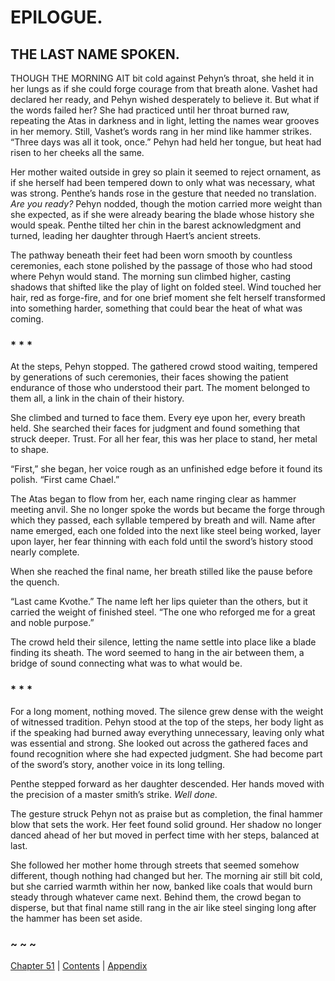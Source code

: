 # EPILOGUE.

## THE LAST NAME SPOKEN.

THOUGH THE MORNING AIT bit cold against Pehyn’s throat, she held it in her lungs as if she could forge courage from that breath alone. Vashet had declared her ready, and Pehyn wished desperately to believe it. But what if the words failed her? She had practiced until her throat burned raw, repeating the Atas in darkness and in light, letting the names wear grooves in her memory. Still, Vashet’s words rang in her mind like hammer strikes. “Three days was all it took, once.” Pehyn had held her tongue, but heat had risen to her cheeks all the same.  

Her mother waited outside in grey so plain it seemed to reject ornament, as if she herself had been tempered down to only what was necessary, what was strong. Penthe’s hands rose in the gesture that needed no translation. *Are you ready?* Pehyn nodded, though the motion carried more weight than she expected, as if she were already bearing the blade whose history she would speak. Penthe tilted her chin in the barest acknowledgment and turned, leading her daughter through Haert’s ancient streets.  

The pathway beneath their feet had been worn smooth by countless ceremonies, each stone polished by the passage of those who had stood where Pehyn would stand. The morning sun climbed higher, casting shadows that shifted like the play of light on folded steel. Wind touched her hair, red as forge-fire, and for one brief moment she felt herself transformed into something harder, something that could bear the heat of what was coming.  

### * * *  

At the steps, Pehyn stopped. The gathered crowd stood waiting, tempered by generations of such ceremonies, their faces showing the patient endurance of those who understood their part. The moment belonged to them all, a link in the chain of their history.  

She climbed and turned to face them. Every eye upon her, every breath held. She searched their faces for judgment and found something that struck deeper. Trust. For all her fear, this was her place to stand, her metal to shape.  

“First,” she began, her voice rough as an unfinished edge before it found its polish. “First came Chael.”  

The Atas began to flow from her, each name ringing clear as hammer meeting anvil. She no longer spoke the words but became the forge through which they passed, each syllable tempered by breath and will. Name after name emerged, each one folded into the next like steel being worked, layer upon layer, her fear thinning with each fold until the sword’s history stood nearly complete.  

When she reached the final name, her breath stilled like the pause before the quench.  

“Last came Kvothe.” The name left her lips quieter than the others, but it carried the weight of finished steel. “The one who reforged me for a great and noble purpose.”  

The crowd held their silence, letting the name settle into place like a blade finding its sheath. The word seemed to hang in the air between them, a bridge of sound connecting what was to what would be.  

### * * *  

For a long moment, nothing moved. The silence grew dense with the weight of witnessed tradition. Pehyn stood at the top of the steps, her body light as if the speaking had burned away everything unnecessary, leaving only what was essential and strong. She looked out across the gathered faces and found recognition where she had expected judgment. She had become part of the sword’s story, another voice in its long telling.  

Penthe stepped forward as her daughter descended. Her hands moved with the precision of a master smith’s strike. *Well done.*  

The gesture struck Pehyn not as praise but as completion, the final hammer blow that sets the work. Her feet found solid ground. Her shadow no longer danced ahead of her but moved in perfect time with her steps, balanced at last.  

She followed her mother home through streets that seemed somehow different, though nothing had changed but her. The morning air still bit cold, but she carried warmth within her now, banked like coals that would burn steady through whatever came next. Behind them, the crowd began to disperse, but that final name still rang in the air like steel singing long after the hammer has been set aside.  

### ~ ~ ~

[Chapter 51](CHAPTER_51.md) | [Contents](Contents.md) | [Appendix](Appendix.md)
